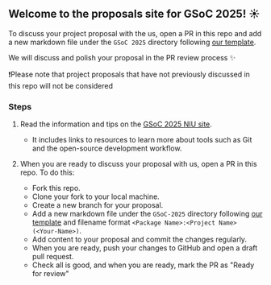 ## Welcome to the proposals site for GSoC 2025! ☀️

To discuss your project proposal with the us, open a PR in this repo and add a new markdown file under the `GSoC 2025` directory following [our template](GSoC_2025/application_template.md).

We will discuss and polish your proposal in the PR review process ✨

❗Please note that project proposals that have not previously discussed in this repo will not be considered


### Steps 
1. Read the information and tips on the [GSoC 2025 NIU site](https://neuroinformatics.dev/get-involved/gsoc/index.html).
    - It includes links to resources to learn more about tools such as Git and the open-source development workflow. 

2. When you are ready to discuss your proposal with us, open a PR in this repo. To do this:
    - Fork this repo.
    - Clone your fork to your local machine.
    - Create a new branch for your proposal.
    - Add a new markdown file under the `GSoC-2025` directory following [our template](GSoC_2025/application_template.md) and filename format `<Package Name>:<Project Name> (<Your-Name>)`. 
    - Add content to your proposal and commit the changes regularly.
    - When you are ready, push your changes to GitHub and open a draft pull request.
    - Check all is good, and when you are ready, mark the PR as "Ready for review"

